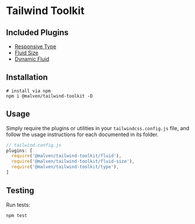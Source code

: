 # Tailwind Toolkit

## Included Plugins

- [Responsive Type](./plugins/type)
- [Fluid Size](./plugins/fluid-size)
- [Dynamic Fluid](./plugins/fluid)

## Installation

```shell
# install via npm
npm i @malven/tailwind-toolkit -D
```

## Usage

Simply require the plugins or utilities in your `tailwindcss.config.js` file, and follow the usage instructions for each documented in its folder.

```js
// tailwind.config.js
plugins: [
  require('@malven/tailwind-toolkit/fluid'),
  require('@malven/tailwind-toolkit/fluid-size'),
  require('@malven/tailwind-toolkit/type'),
]
```

## Testing

Run tests:
```shell
npm test
```
